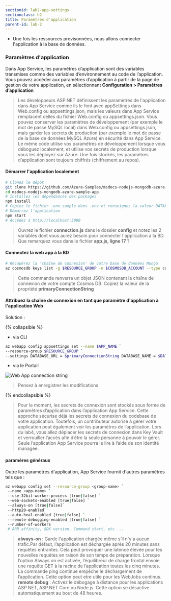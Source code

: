 ```yaml
---
sectionid: lab2-app-settings
sectionclass: h2
title: Paramètres d'application
parent-id: lab-2
---
```


- Une fois les ressources provisonnées, nous allons connecter l'application à la base de données.

### Paramètres d'application

Dans App Service, les paramètres d’application sont des variables transmises comme des variables d’environnement au code de l’application. Vous pouvez accéder aux paramètres d’application à partir de la page de gestion de votre application, en sélectionnant **Configuration > Paramètres d’application**

> Les développeurs ASP.NET définissent les paramètres de l'application dans App Service comme ils le font avec appSettings dans Web.config ou appsettings.json, mais les valeurs dans App Service remplacent celles du fichier Web.config ou appsettings.json. Vous pouvez conserver les paramètres de développement (par exemple le mot de passe MySQL local) dans Web.config ou appsettings.json, mais garder les secrets de production (par exemple le mot de passe de la base de données MySQL Azure) en sécurité dans App Service. Le même code utilise vos paramètres de développement lorsque vous déboguez localement, et utilise vos secrets de production lorsque vous les déployez sur Azure. Une fois stockés, les paramètres d’application sont toujours chiffrés (chiffrement au repos).

#### Démarrer l'application localement

```bash
# Clonez le dépôt
git clone https://github.com/Azure-Samples/msdocs-nodejs-mongodb-azure-sample-app.git
cd msdocs-nodejs-mongodb-azure-sample-app
# Installez les dépendances des packages
npm install
# Copiez le fichier .env.sample dans .env et renseignez la valeur DATABASE_URL avec votre URL MongoDB (par exemple, mongodb://localhost:27017/)
# Démarrez l’application 
npm start
# Accédez à http://localhost:3000
```

> Ouvrez le fichier **connection.js** dans le dossier **config** et notez les 2 variables dont vous aurez besoin pour connecter l'application à la BD. Que remarquez vous dans le fichier **app.js, ligne 17** ?

#### Connectez la web app à la BD

```bash
# Récupérez la 'chaîne de connexion' de votre base de données Mongo
az cosmosdb keys list -g $RESOURCE_GROUP -n $COSMOSDB_ACCOUNT --type connection-strings --query "connectionStrings[?description=='Primary MongoDB Connection String'].connectionString" -o tsv
```

> Cette commande renverra un objet JSON contenant la chaîne de connexion de votre compte Cosmos DB. Copiez la valeur de la propriété **primaryConnectionString**

#### Attribuez la chaîne de connexion en tant que paramètre d'application à l'application Web

Solution :

{% collapsible %}

- via CLI
  
```bash
az webapp config appsettings set --name $APP_NAME `
--resource-group $RESOURCE_GROUP `
--settings DATABASE_URL = $primaryConnectionString DATABASE_NAME = $DATABASE_NAME
```

- via le Portail

![Web App connection string](/media/lab2/app_settings.png)
> Pensez à enregistrer les modifications

{% endcollapsible %}

> Pour le moment, les secrets de connexion sont stockés sous forme de paramètres d’application dans l’application App Service. Cette approche sécurise déjà les secrets de connexion du codebase de votre application. Toutefois, un contributeur autorisé à gérer votre application peut également voir les paramètres de l’application. Lors du lab4, vous allez déplacer les secrets de connexion dans Key Vault et verrouiller l’accès afin d’être la seule personne à pouvoir le gérer. Seule l’application App Service pourra le lire à l’aide de son identité managée.

#### paramères généraux

Outre les paramètres d'application, App Service fournit d'autres paramètres tels que :

```bash
az webapp config set --resource-group <group-name> `
 --name <app-name> `
 --use-32bit-worker-process [true|false] `
 --web-sockets-enabled [true|false] `
 --always-on [true|false]`
 --http20-enabled`
 --auto-heal-enabled [true|false] `
 --remote-debugging-enabled [true|false] `
 --number-of-workers 
 # ARR affinity, SDK version, Command start, etc ...
```

> **always-on** : Garde l'application chargée même s’il n'y a aucun trafic.Par défaut, l’application est déchargée après 20 minutes sans requêtes entrantes. Cela peut provoquer une latence élevée pour les nouvelles requêtes en raison de son temps de préparation. Lorsque l’option Always on est activée, l’équilibreur de charge frontal envoie une requête GET à la racine de l’application toutes les cinq minutes. La commande ping continue empêche le déchargement de l’application. Cette option peut etre utile pour les WebJobs continus.<br>
> **remote debug** : Activez le débogage à distance pour les applications ASP.NET, ASP.NET Core ou Node.js. Cette option se désactive automatiquement au bout de 48 heures.
